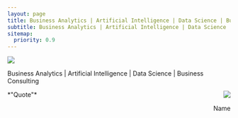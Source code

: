 ```yaml
---
layout: page
title: Business Analytics | Artificial Intelligence | Data Science | Business Consulting
subtitle: Business Analytics | Artificial Intelligence | Data Science | Business Consulting
sitemap:
  priority: 0.9
---
```


<img src="{{ '/assets/img/alexey.jpeg' | prepend: site.baseurl }}" id="about-img">

<div id="describe-text">
	<p>Business Analytics | Artificial Intelligence | Data Science | Business Consulting</p>
</div>

<div>
<span style="float: right; "><img src="{{ '/assets/img/alexey_face.jpeg' | prepend: site.baseurl }}" id="about-img"></span>
</div>
 
<div id="describe-text">
	<p>*"Quote"*</p>
	<span style="float: right; ">Name</span>
</div>
